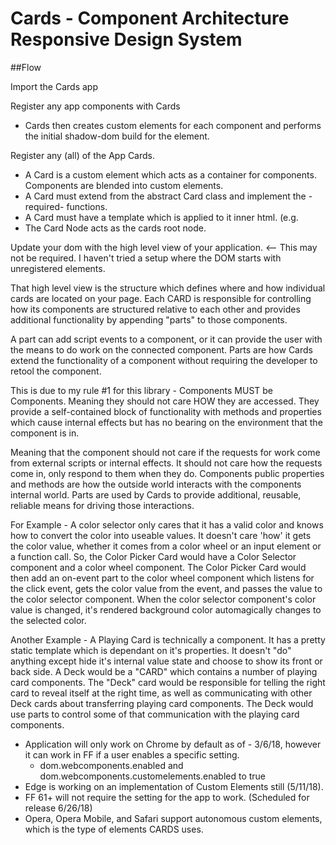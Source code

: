 # Cards - Component Architecture Responsive Design System

##Flow

 Import the Cards app

 Register any app components with Cards
  - Cards then creates custom elements for each component and performs the
      initial shadow-dom build for the element.

 Register any (all) of the App Cards.
   - A Card is a custom element which acts as a container for components. Components are blended into custom elements.
   - A Card must extend from the abstract Card class and implement the -required- functions.
   - A Card must have a template which is applied to it inner html.
       (e.g. <div><componentA /><componentB /></div>
   - The Card Node acts as the cards root node.

 Update your dom with the high level view of your application.  <-- This may not be required. I haven't tried a setup where the DOM starts with unregistered elements.
 
 That high level view is the structure which defines where and how individual cards are located on your page.
 Each CARD is responsible for controlling how its components are structured relative to each other and provides additional 
 functionality by appending "parts" to those components.  
 
 A part can add script events to a component, or it can provide the user with the means to do work on the connected component.
 Parts are how Cards extend the functionality of a component without requiring the developer to retool the component.
  
 This is due to my rule #1 for this library - 
        Components MUST be Components. Meaning they should not care HOW they are accessed. 
        They provide a self-contained block of functionality with methods and properties which cause internal effects but has no bearing on the environment that the component is in.

 Meaning that the component should not care if the requests for work come from external scripts or internal effects. It should not care how the requests come in, only respond to them when they do.
 Components public properties and methods are how the outside world interacts with the components internal world.
 Parts are used by Cards to provide additional, reusable, reliable means for driving those interactions.
 
 For Example - A color selector only cares that it has a valid color and knows how to convert the color into useable values. 
 It doesn't care 'how' it gets the color value, whether it comes from a color wheel or an input element or a function call.
 So, the Color Picker Card would have a Color Selector component and a color wheel component. The Color Picker Card would then
 add an on-event part to the color wheel component which listens for the click event, gets the color value from the event, and
 passes the value to the color selector component.
 When the color selector component's color value is changed, it's rendered background color automagically changes to the selected color. 
  
 Another Example - A Playing Card is technically a component.  It has a pretty static template which is dependant on it's properties. 
 It doesn't "do" anything except hide it's internal value state and choose to show its front or back side.
 A Deck would be a "CARD" which contains a number of playing card components.  The "Deck" card would be responsible for telling the right card to reveal itself at the right time, as well
 as communicating with other Deck cards about transferring playing card components. 
 The Deck would use parts to control some of that communication with the playing card components.
 
 - Application will only work on Chrome by default as of - 3/6/18, however it can work in FF if a user enables a specific setting.
    - dom.webcomponents.enabled and dom.webcomponents.customelements.enabled to true
 - Edge is working on an implementation of Custom Elements still (5/11/18).
 - FF 61+ will not require the setting for the app to work. (Scheduled for release 6/26/18)
 - Opera, Opera Mobile, and Safari support autonomous custom elements, which is the type of elements CARDS uses.
 